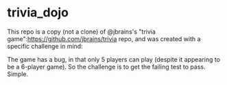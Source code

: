 trivia_dojo
===========

This repo is a copy (not a clone) of @jbrains's
"trivia game":https://github.com/jbrains/trivia repo, and was created with a specific challenge in mind:

The game has a bug, in that only 5 players can play (despite it appearing to be a 6-player game).
So the challenge is to get the failing test to pass. Simple.
